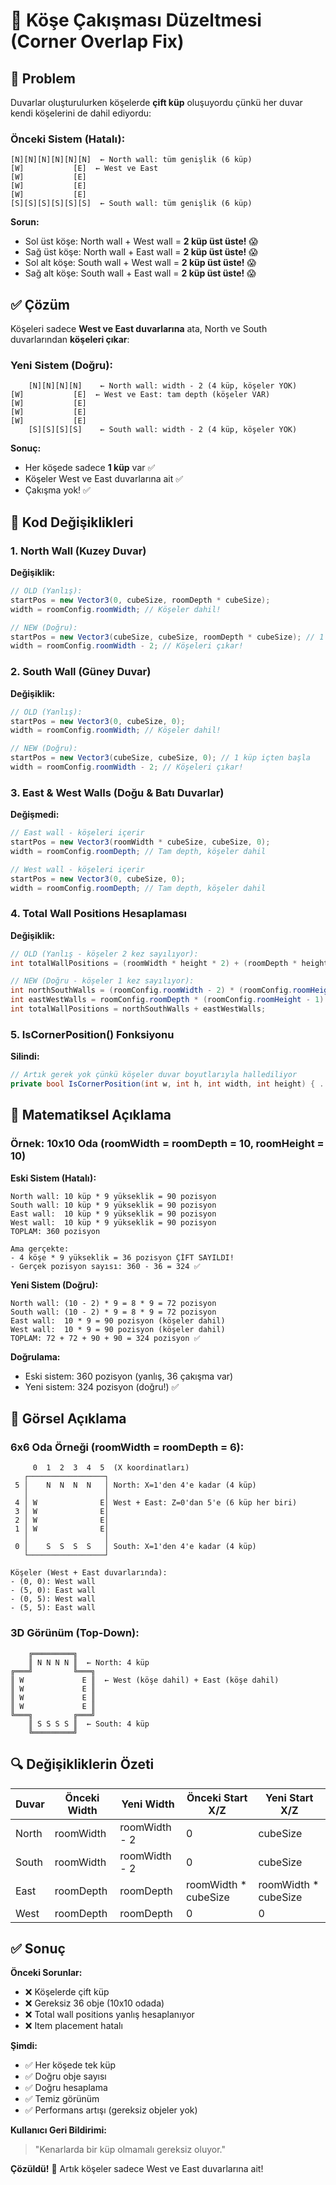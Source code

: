 # 🔧 Köşe Çakışması Düzeltmesi (Corner Overlap Fix)

## 🎯 Problem

Duvarlar oluşturulurken köşelerde **çift küp** oluşuyordu çünkü her duvar kendi köşelerini de dahil ediyordu:

### Önceki Sistem (Hatalı):
```
[N][N][N][N][N][N]  ← North wall: tüm genişlik (6 küp)
[W]           [E]  ← West ve East
[W]           [E]
[W]           [E]
[W]           [E]
[S][S][S][S][S][S]  ← South wall: tüm genişlik (6 küp)
```

**Sorun:**
- Sol üst köşe: North wall + West wall = **2 küp üst üste!** 😱
- Sağ üst köşe: North wall + East wall = **2 küp üst üste!** 😱
- Sol alt köşe: South wall + West wall = **2 küp üst üste!** 😱
- Sağ alt köşe: South wall + East wall = **2 küp üst üste!** 😱

## ✅ Çözüm

Köşeleri sadece **West ve East duvarlarına** ata, North ve South duvarlarından **köşeleri çıkar**:

### Yeni Sistem (Doğru):
```
    [N][N][N][N]    ← North wall: width - 2 (4 küp, köşeler YOK)
[W]           [E]  ← West ve East: tam depth (köşeler VAR)
[W]           [E]
[W]           [E]
[W]           [E]
    [S][S][S][S]    ← South wall: width - 2 (4 küp, köşeler YOK)
```

**Sonuç:**
- Her köşede sadece **1 küp** var ✅
- Köşeler West ve East duvarlarına ait ✅
- Çakışma yok! ✅

## 🔧 Kod Değişiklikleri

### 1. North Wall (Kuzey Duvar)

**Değişiklik:**
```csharp
// OLD (Yanlış):
startPos = new Vector3(0, cubeSize, roomDepth * cubeSize);
width = roomConfig.roomWidth; // Köşeler dahil!

// NEW (Doğru):
startPos = new Vector3(cubeSize, cubeSize, roomDepth * cubeSize); // 1 küp içten başla
width = roomConfig.roomWidth - 2; // Köşeleri çıkar!
```

### 2. South Wall (Güney Duvar)

**Değişiklik:**
```csharp
// OLD (Yanlış):
startPos = new Vector3(0, cubeSize, 0);
width = roomConfig.roomWidth; // Köşeler dahil!

// NEW (Doğru):
startPos = new Vector3(cubeSize, cubeSize, 0); // 1 küp içten başla
width = roomConfig.roomWidth - 2; // Köşeleri çıkar!
```

### 3. East & West Walls (Doğu & Batı Duvarlar)

**Değişmedi:**
```csharp
// East wall - köşeleri içerir
startPos = new Vector3(roomWidth * cubeSize, cubeSize, 0);
width = roomConfig.roomDepth; // Tam depth, köşeler dahil

// West wall - köşeleri içerir
startPos = new Vector3(0, cubeSize, 0);
width = roomConfig.roomDepth; // Tam depth, köşeler dahil
```

### 4. Total Wall Positions Hesaplaması

**Değişiklik:**
```csharp
// OLD (Yanlış - köşeler 2 kez sayılıyor):
int totalWallPositions = (roomWidth * height * 2) + (roomDepth * height * 2);

// NEW (Doğru - köşeler 1 kez sayılıyor):
int northSouthWalls = (roomConfig.roomWidth - 2) * (roomConfig.roomHeight - 1) * 2;
int eastWestWalls = roomConfig.roomDepth * (roomConfig.roomHeight - 1) * 2;
int totalWallPositions = northSouthWalls + eastWestWalls;
```

### 5. IsCornerPosition() Fonksiyonu

**Silindi:**
```csharp
// Artık gerek yok çünkü köşeler duvar boyutlarıyla hallediliyor
private bool IsCornerPosition(int w, int h, int width, int height) { ... }
```

## 📐 Matematiksel Açıklama

### Örnek: 10x10 Oda (roomWidth = roomDepth = 10, roomHeight = 10)

**Eski Sistem (Hatalı):**
```
North wall: 10 küp * 9 yükseklik = 90 pozisyon
South wall: 10 küp * 9 yükseklik = 90 pozisyon
East wall:  10 küp * 9 yükseklik = 90 pozisyon
West wall:  10 küp * 9 yükseklik = 90 pozisyon
TOPLAM: 360 pozisyon

Ama gerçekte:
- 4 köşe * 9 yükseklik = 36 pozisyon ÇİFT SAYILDI!
- Gerçek pozisyon sayısı: 360 - 36 = 324 ✅
```

**Yeni Sistem (Doğru):**
```
North wall: (10 - 2) * 9 = 8 * 9 = 72 pozisyon
South wall: (10 - 2) * 9 = 8 * 9 = 72 pozisyon
East wall:  10 * 9 = 90 pozisyon (köşeler dahil)
West wall:  10 * 9 = 90 pozisyon (köşeler dahil)
TOPLAM: 72 + 72 + 90 + 90 = 324 pozisyon ✅
```

**Doğrulama:**
- Eski sistem: 360 pozisyon (yanlış, 36 çakışma var)
- Yeni sistem: 324 pozisyon (doğru!) ✅

## 🎨 Görsel Açıklama

### 6x6 Oda Örneği (roomWidth = roomDepth = 6):

```
     0  1  2  3  4  5  (X koordinatları)
   ┌─────────────────┐
 5 │    N  N  N  N   │ North: X=1'den 4'e kadar (4 küp)
   │                 │
 4 │ W              E│ West + East: Z=0'dan 5'e (6 küp her biri)
 3 │ W              E│
 2 │ W              E│
 1 │ W              E│
   │                 │
 0 │    S  S  S  S   │ South: X=1'den 4'e kadar (4 küp)
   └─────────────────┘

Köşeler (West + East duvarlarında):
- (0, 0): West wall
- (5, 0): East wall
- (0, 5): West wall
- (5, 5): East wall
```

### 3D Görünüm (Top-Down):
```
    ╔═════════╗
    ║ N N N N ║  ← North: 4 küp
╔═══╝         ╚═══╗
║ W             E ║  ← West (köşe dahil) + East (köşe dahil)
║ W             E ║
║ W             E ║
║ W             E ║
╚═══╗         ╔═══╝
    ║ S S S S ║  ← South: 4 küp
    ╚═════════╝
```

## 🔍 Değişikliklerin Özeti

| Duvar | Önceki Width | Yeni Width | Önceki Start X/Z | Yeni Start X/Z |
|-------|-------------|-----------|-----------------|----------------|
| North | roomWidth   | roomWidth - 2 | 0 | cubeSize |
| South | roomWidth   | roomWidth - 2 | 0 | cubeSize |
| East  | roomDepth   | roomDepth     | roomWidth * cubeSize | roomWidth * cubeSize |
| West  | roomDepth   | roomDepth     | 0 | 0 |

## ✅ Sonuç

**Önceki Sorunlar:**
- ❌ Köşelerde çift küp
- ❌ Gereksiz 36 obje (10x10 odada)
- ❌ Total wall positions yanlış hesaplanıyor
- ❌ Item placement hatalı

**Şimdi:**
- ✅ Her köşede tek küp
- ✅ Doğru obje sayısı
- ✅ Doğru hesaplama
- ✅ Temiz görünüm
- ✅ Performans artışı (gereksiz objeler yok)

**Kullanıcı Geri Bildirimi:**
> "Kenarlarda bir küp olmamalı gereksiz oluyor."

**Çözüldü!** 🎉 Artık köşeler sadece West ve East duvarlarına ait!

